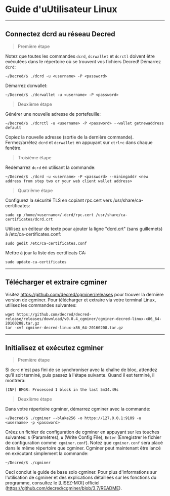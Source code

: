 # <i class="fa fa-linux"></i> Guide d'uUtilisateur Linux

---

## <i class="fa fa-cloud"></i> Connectez dcrd au réseau Decred

> Première étape

Notez que toutes les commandes `dcrd`, `dcrwallet` et `dcrctl` doivent être exécutées dans le répertoire où se trouvent vos fichiers Decred! Démarrez `dcrd`:

```no-highlight
~/Decred/$ ./dcrd -u <username> -P <password>
```

Démarrez dcrwallet:

```no-highlight
~/Decred/$ ./dcrwallet -u <username> -P <password>
```

> Deuxième étape

Générer une nouvelle adresse de portefeuille:

```no-highlight
~/Decred/$ ./dcrctl -u <username> -P <password> --wallet getnewaddress default
```

Copiez la nouvelle adresse (sortie de la dernière commande). Fermez/arrêtez `dcrd` et `dcrwallet` en appuyant sur `ctrl+c` dans chaque fenêtre.

> Troisième étape

Redémarrez `dcrd` en utilisant la commande:

```no-highlight
~/Decred/$ ./dcrd -u <username> -P <password> --miningaddr <new address from step two or your web client wallet address>
```

> Quatrième étape

Configurez la sécurité TLS en copiant rpc.cert vers /usr/share/ca-certificates:

```no-highlight
sudo cp /home/<username>/.dcrd/rpc.cert /usr/share/ca-certificates/dcrd.crt
```

Utilisez un éditeur de texte pour ajouter la ligne "dcrd.crt" (sans guillemets) à /etc/ca-certificates.conf:

```no-highlight
sudo gedit /etc/ca-certificates.conf
```

Mettre à jour la liste des certificats CA:

```no-highlight
sudo update-ca-certificates
```

---

## <i class="fa fa-download"></i>Télécharger et extraire cgminer

Visitez https://github.com/decred/cgminer/releases pour trouver la dernière version de cgminer. Pour télécharger et extraire via votre terminal Linux, utilisez les commandes suivantes:

```no-highlight
wget https://github.com/decred/decred-release/releases/download/v0.0.4_cgminer/cgminer-decred-linux-x86_64-20160208.tar.gz
tar -xvf cgminer-decred-linux-x86_64-20160208.tar.gz
```

---

## <i class="fa fa-play-circle"></i> Initialisez et exécutez cgminer

> Première étape

Si `dcrd` n'est pas fini de se synchroniser avec la chaîne de bloc, attendez qu'il soit terminé, puis passez à l'étape suivante. Quand il est terminé, il montrera:

```no-highlight
[INF] BMGR: Processed 1 block in the last 5m34.49s
```

> Deuxième étape

Dans votre répertoire cgminer, démarrez cgminer avec la commande:

```no-highlight
~/Decred/$ ./cgminer --blake256 -o https://127.0.0.1:9109 -u <username> -p <password>
```

Créez un fichier de configuration de cgminer en appuyant sur les touches suivantes: `S` (Paramètres), `W` (Write Config File), `Enter` (Enregistrer le fichier de configuration comme` cgminer.conf`). Notez que `cgminer.conf` sera placé dans le même répertoire que cgminer. Cgminer peut maintenant être lancé en exécutant simplement la commande:

```no-highlight
~/Decred/$ ./cgminer
```

Ceci conclut le guide de base solo cgminer. Pour plus d'informations sur l'utilisation de cgminer et des explications détaillées sur les fonctions du programme, consultez le [LISEZ-MOI] officiel (https://github.com/decred/cgminer/blob/3.7/README).
